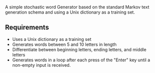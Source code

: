 A simple stochastic word Generator based on  the standard Markov text generation schema and using a Unix dictionary as a training set. 

## Requirements
- Uses a Unix dictionary as a training set
- Generates words between 5 and 10 letters in length
- Differentiate between beginning letters, ending letters, and middle letters
- Generates words in a loop after each press of the "Enter" key until a non-empty input is received. 
